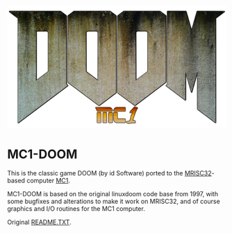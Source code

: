 ![MC1-DOOM Logo](logo/mc1-doom-logo.png)

# MC1-DOOM

This is the classic game DOOM (by id Software) ported to the
[MRISC32](https://mrisc32.bitsnbites.eu/)-based computer
[MC1](https://github.com/mrisc32/mc1).

MC1-DOOM is based on the original linuxdoom code base from 1997, with some
bugfixes and alterations to make it work on MRISC32, and of course graphics
and I/O routines for the MC1 computer.

Original [README.TXT](iddoc/README.TXT).

